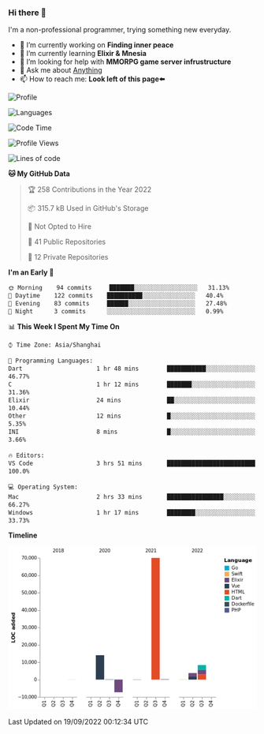 ### Hi there 👋

I'm a non-professional programmer, trying something new everyday.

<!--
**dyzdyz010/dyzdyz010** is a ✨ _special_ ✨ repository because its `README.md` (this file) appears on your GitHub profile.
-->

- 🔭 I’m currently working on **Finding inner peace**
- 🌱 I’m currently learning **Elixir & Mnesia**
- 🤔 I’m looking for help with **MMORPG game server infrustructure**
- 💬 Ask me about [Anything](https://github.com/dyzdyz010/dyzdyz010/issues)
- 📫 How to reach me: **Look left of this page⬅️**

<!-- - 👯 I’m looking to collaborate on
- 😄 Pronouns: ...
- ⚡ Fun fact: ...
 -->
 
![Profile](https://github-readme-stats.vercel.app/api?username=dyzdyz010&count_private=true&show_icons=true&theme=dracula)

![Languages](https://github-readme-stats.vercel.app/api/top-langs/?username=dyzdyz010&layout=compact&theme=dracula)

<!--START_SECTION:waka-->
![Code Time](http://img.shields.io/badge/Code%20Time-0%20secs-blue)

![Profile Views](http://img.shields.io/badge/Profile%20Views-2-blue)

![Lines of code](https://img.shields.io/badge/From%20Hello%20World%20I%27ve%20Written-89%20Thousand%20lines%20of%20code-blue)

**🐱 My GitHub Data** 

> 🏆 258 Contributions in the Year 2022
 > 
> 📦 315.7 kB Used in GitHub's Storage 
 > 
> 🚫 Not Opted to Hire
 > 
> 📜 41 Public Repositories 
 > 
> 🔑 12 Private Repositories  
 > 
**I'm an Early 🐤** 

```text
🌞 Morning    94 commits     ███████░░░░░░░░░░░░░░░░░░   31.13% 
🌆 Daytime    122 commits    ██████████░░░░░░░░░░░░░░░   40.4% 
🌃 Evening    83 commits     ██████░░░░░░░░░░░░░░░░░░░   27.48% 
🌙 Night      3 commits      ░░░░░░░░░░░░░░░░░░░░░░░░░   0.99%

```


📊 **This Week I Spent My Time On** 

```text
⌚︎ Time Zone: Asia/Shanghai

💬 Programming Languages: 
Dart                     1 hr 48 mins        ███████████░░░░░░░░░░░░░░   46.77% 
C                        1 hr 12 mins        ███████░░░░░░░░░░░░░░░░░░   31.36% 
Elixir                   24 mins             ██░░░░░░░░░░░░░░░░░░░░░░░   10.44% 
Other                    12 mins             █░░░░░░░░░░░░░░░░░░░░░░░░   5.35% 
INI                      8 mins              █░░░░░░░░░░░░░░░░░░░░░░░░   3.66%

🔥 Editors: 
VS Code                  3 hrs 51 mins       █████████████████████████   100.0%

💻 Operating System: 
Mac                      2 hrs 33 mins       ████████████████░░░░░░░░░   66.27% 
Windows                  1 hr 17 mins        ████████░░░░░░░░░░░░░░░░░   33.73%

```

**Timeline**

![Chart not found](https://raw.githubusercontent.com/dyzdyz010/dyzdyz010/master/charts/bar_graph.png) 


 Last Updated on 19/09/2022 00:12:34 UTC
<!--END_SECTION:waka-->
